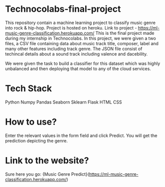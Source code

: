 # Technocolabs-final-project



This repository contain a machine learning project to classify music genre into rock & hip-hop.
Project is hosted on heroku. 
Link to project - https://ml-music-genre-classification.herokuapp.com/
This is the final project made during my internship in Technocolabs. In this project, we were given a two files, a CSV file containing data about music track title, composer, label and many other features including track genre. The JSON file consist of techincal details about a sound track including valence and dacebility.

We were given the task to build a classifier for this dataset which was highly unbalanced and then deploying that model to any of the cloud services.

# Tech Stack
Python
Numpy
Pandas
Seaborn
Sklearn
Flask
HTML
CSS

# How to use?
Enter the relevant values in the form field and click Predict. You will get the prediction depicting the genre.

# Link to the website?
Sure here you go: {Music Genre Predict}(https://ml-music-genre-classification.herokuapp.com/)


